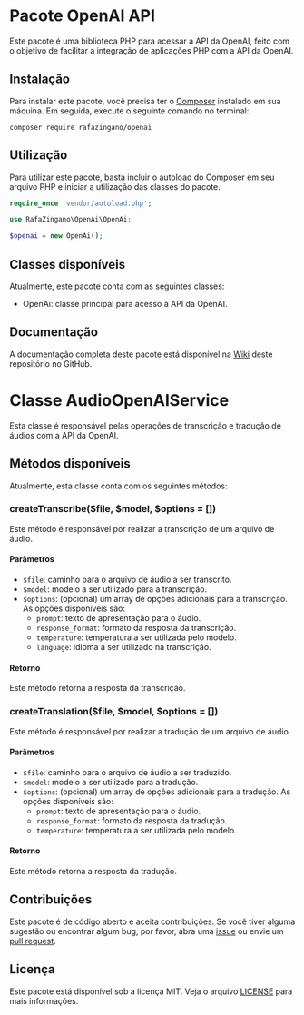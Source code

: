  # Pacote OpenAI API
 
 Este pacote é uma biblioteca PHP para acessar a API da OpenAI, feito com o objetivo de facilitar a integração de aplicações PHP com a API da OpenAI.
 
 ## Instalação
 
 Para instalar este pacote, você precisa ter o [Composer](https://getcomposer.org/) instalado em sua máquina. Em seguida, execute o seguinte comando no terminal:
 
 ```
 composer require rafazingano/openai
 ```
 
 ## Utilização
 
 Para utilizar este pacote, basta incluir o autoload do Composer em seu arquivo PHP e iniciar a utilização das classes do pacote.
 
 ```php
 require_once 'vendor/autoload.php';
 
 use RafaZingano\OpenAi\OpenAi;
 
 $openai = new OpenAi();
 ```
 
 ## Classes disponíveis
 
 Atualmente, este pacote conta com as seguintes classes:
 
 - OpenAi: classe principal para acesso à API da OpenAI.
 
 ## Documentação
 
 A documentação completa deste pacote está disponível na [Wiki](https://github.com/rafazingano/openai/wiki) deste repositório no GitHub.
 

  # Classe AudioOpenAIService
 
 Esta classe é responsável pelas operações de transcrição e tradução de áudios com a API da OpenAI.
 
 ## Métodos disponíveis
 
 Atualmente, esta classe conta com os seguintes métodos:
 
 ### createTranscribe($file, $model, $options = [])
 
 Este método é responsável por realizar a transcrição de um arquivo de áudio.
 
 #### Parâmetros
 
 - `$file`: caminho para o arquivo de áudio a ser transcrito.
 - `$model`: modelo a ser utilizado para a transcrição.
 - `$options`: (opcional) um array de opções adicionais para a transcrição. As opções disponíveis são:
   - `prompt`: texto de apresentação para o áudio.
   - `response_format`: formato da resposta da transcrição.
   - `temperature`: temperatura a ser utilizada pelo modelo.
   - `language`: idioma a ser utilizado na transcrição.
 
 #### Retorno
 
 Este método retorna a resposta da transcrição.
 
 ### createTranslation($file, $model, $options = [])
 
 Este método é responsável por realizar a tradução de um arquivo de áudio.
 
 #### Parâmetros
 
 - `$file`: caminho para o arquivo de áudio a ser traduzido.
 - `$model`: modelo a ser utilizado para a tradução.
 - `$options`: (opcional) um array de opções adicionais para a tradução. As opções disponíveis são:
   - `prompt`: texto de apresentação para o áudio.
   - `response_format`: formato da resposta da tradução.
   - `temperature`: temperatura a ser utilizada pelo modelo.
 
 #### Retorno
 
 Este método retorna a resposta da tradução.

 ## Contribuições
 
 Este pacote é de código aberto e aceita contribuições. Se você tiver alguma sugestão ou encontrar algum bug, por favor, abra uma [issue](https://github.com/rafazingano/openai/issues) ou envie um [pull request](https://github.com/rafazingano/openai/pulls).
 
 ## Licença
 
 Este pacote está disponível sob a licença MIT. Veja o arquivo [LICENSE](https://github.com/rafazingano/openai/blob/master/LICENSE) para mais informações.
